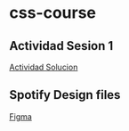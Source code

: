 # css-course

## Actividad Sesion 1

[Actividad Solucion](https://codepen.io/c1nemaclub/pen/RwqmWpP)

## Spotify Design files

[Figma](<https://www.figma.com/file/MXQjtzhyTpIgnvDHWbOeRs/Web-Spotify-Clone-(Community)?type=design&node-id=0-1&mode=design&t=1ByMOIAL6KYeUxnL-0>)
